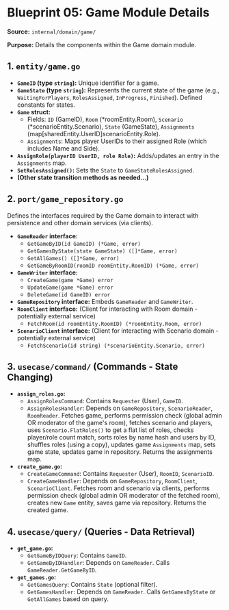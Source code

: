 # Blueprint 05: Game Module Details

**Source:** `internal/domain/game/`

**Purpose:** Details the components within the Game domain module.

## 1. `entity/game.go`

*   **`GameID` (type `string`):** Unique identifier for a game.
*   **`GameState` (type `string`):** Represents the current state of the game (e.g., `WaitingForPlayers`, `RolesAssigned`, `InProgress`, `Finished`). Defined constants for states.
*   **`Game` struct:**
    *   Fields: `ID` (GameID), `Room` (*roomEntity.Room), `Scenario` (*scenarioEntity.Scenario), `State` (GameState), `Assignments` (map[sharedEntity.UserID]scenarioEntity.Role).
    *   `Assignments`: Maps player UserIDs to their assigned Role (which includes Name and Side).
*   **`AssignRole(playerID UserID, role Role)`:** Adds/updates an entry in the `Assignments` map.
*   **`SetRolesAssigned()`:** Sets the `State` to `GameStateRolesAssigned`.
*   **(Other state transition methods as needed...)**

## 2. `port/game_repository.go`

Defines the interfaces required by the Game domain to interact with persistence and other domain services (via clients).

*   **`GameReader` interface:**
    *   `GetGameByID(id GameID) (*Game, error)`
    *   `GetGamesByState(state GameState) ([]*Game, error)`
    *   `GetAllGames() ([]*Game, error)`
    *   `GetGameByRoomID(roomID roomEntity.RoomID) (*Game, error)`
*   **`GameWriter` interface:**
    *   `CreateGame(game *Game) error`
    *   `UpdateGame(game *Game) error`
    *   `DeleteGame(id GameID) error`
*   **`GameRepository` interface:** Embeds `GameReader` and `GameWriter`.
*   **`RoomClient` interface:** (Client for interacting with Room domain - potentially external service)
    *   `FetchRoom(id roomEntity.RoomID) (*roomEntity.Room, error)`
*   **`ScenarioClient` interface:** (Client for interacting with Scenario domain - potentially external service)
    *   `FetchScenario(id string) (*scenarioEntity.Scenario, error)`

## 3. `usecase/command/` (Commands - State Changing)

*   **`assign_roles.go`:**
    *   `AssignRolesCommand`: Contains `Requester` (User), `GameID`.
    *   `AssignRolesHandler`: Depends on `GameRepository`, `ScenarioReader`, `RoomReader`. Fetches game, performs permission check (global admin OR moderator of the game's room), fetches scenario and players, uses `Scenario.FlatRoles()` to get a flat list of roles, checks player/role count match, sorts roles by name hash and users by ID, shuffles roles (using a copy), updates game `Assignments` map, sets game state, updates game in repository. Returns the assignments map.
*   **`create_game.go`:**
    *   `CreateGameCommand`: Contains `Requester` (User), `RoomID`, `ScenarioID`.
    *   `CreateGameHandler`: Depends on `GameRepository`, `RoomClient`, `ScenarioClient`. Fetches room and scenario via clients, performs permission check (global admin OR moderator of the fetched room), creates new `Game` entity, saves game via repository. Returns the created game.

## 4. `usecase/query/` (Queries - Data Retrieval)

*   **`get_game.go`:**
    *   `GetGameByIDQuery`: Contains `GameID`.
    *   `GetGameByIDHandler`: Depends on `GameReader`. Calls `GameReader.GetGameByID`.
*   **`get_games.go`:**
    *   `GetGamesQuery`: Contains `State` (optional filter).
    *   `GetGamesHandler`: Depends on `GameReader`. Calls `GetGamesByState` or `GetAllGames` based on query. 